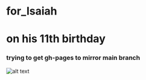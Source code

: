 # for_Isaiah
# on his 11th birthday

### trying to get gh-pages to mirror main branch

![alt text](/Isaiah1.png)